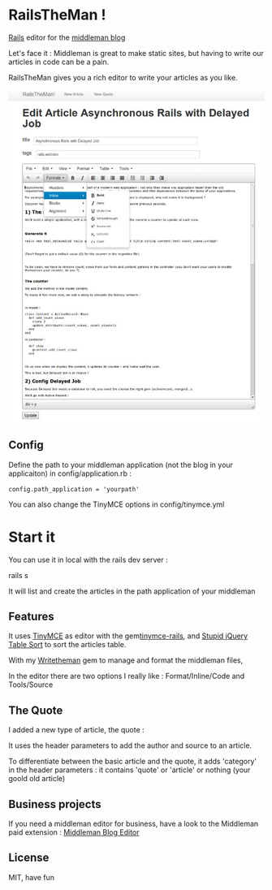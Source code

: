 # RailsTheMan !

<a href='http://rubyonrails.org/'>Rails</a> editor for the <a href='http://middlemanapp.com/basics/blogging/'>middleman blog</a>

Let's face it : Middleman is great to make static sites, but having to write our articles in code can be a pain.

RailsTheMan gives you a rich editor to write your articles as you like.


![Alt demo](readme/railstheman-edit.jpg)


## Config

Define the path to your middleman application (not the blog in your applicaiton) in config/application.rb :

	config.path_application = 'yourpath'

You can also change the TinyMCE options in config/tinymce.yml


# Start it

You can use it in local with the rails dev server :

   rails s

It will list and create the articles in the path application of your middleman


## Features

It uses <a href='http://www.tinymce.com/'>TinyMCE</a> as editor with the gem<a href='https://github.com/spohlenz/tinymce-rails'>tinymce-rails</a>, and <a href='https://github.com/joequery/Stupid-Table-Plugin'>Stupid jQuery Table Sort</a> to sort the articles table.

With my <a href='https://github.com/davidtysman/writetheman'>Writetheman</a> gem to manage and format the middleman files,

In the editor there are two options I really like : Format/Inline/Code and Tools/Source


## The Quote

I added a new type of article, the quote :

It uses the header parameters to add the author and source to an article.

To differentiate between the basic article and the quote, it adds 'category' in the header parameters :
it contains 'quote' or 'article' or nothing (your goold old article)


## Business projects

If you need a middleman editor for business, have a look to the Middleman paid extension : 
<a href='http://middleman-blog-editor.awardwinningfjords.com/'>Middleman Blog Editor</a>

## License

MIT, have fun

